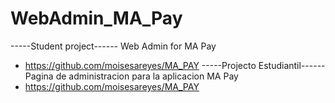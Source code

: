 # WebAdmin_MA_Pay
-----Student project------ 
Web Admin for MA Pay 
- https://github.com/moisesareyes/MA_PAY
-----Projecto Estudiantil------ 
Pagina de administracion para la aplicacion MA Pay
- https://github.com/moisesareyes/MA_PAY
